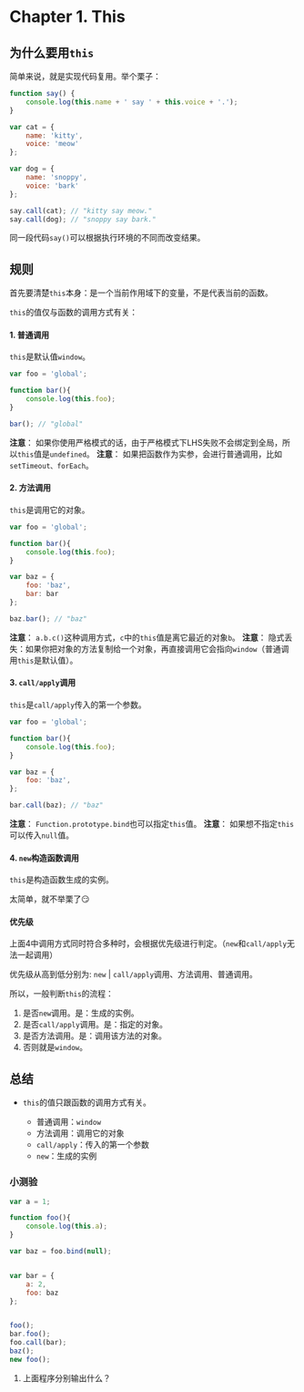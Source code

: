 # Chapter 1. This

## 为什么要用`this`

简单来说，就是实现代码复用。举个栗子：

```javascript
function say() {
    console.log(this.name + ' say ' + this.voice + '.');
}

var cat = {
    name: 'kitty',
    voice: 'meow'
};

var dog = {
    name: 'snoppy',
    voice: 'bark'
};

say.call(cat); // "kitty say meow."
say.call(dog); // "snoppy say bark."
```

同一段代码`say()`可以根据执行环境的不同而改变结果。

## 规则

首先要清楚`this`本身：是一个当前作用域下的变量，不是代表当前的函数。

`this`的值仅与函数的调用方式有关：

#### 1. 普通调用

`this`是默认值`window`。

```javascript
var foo = 'global';

function bar(){
    console.log(this.foo);
}

bar(); // "global"
```

**注意**： 如果你使用严格模式的话，由于严格模式下LHS失败不会绑定到全局，所以`this`值是`undefined`。
**注意**： 如果把函数作为实参，会进行普通调用，比如`setTimeout、forEach`。

#### 2. 方法调用

`this`是调用它的对象。

```javascript
var foo = 'global';

function bar(){
    console.log(this.foo);
}

var baz = {
    foo: 'baz',
    bar: bar
};

baz.bar(); // "baz"
```

**注意**： `a.b.c()`这种调用方式，`c`中的`this`值是离它最近的对象`b`。
**注意**： 隐式丢失：如果你把对象的方法复制给一个对象，再直接调用它会指向`window`（普通调用`this`是默认值）。

#### 3. `call/apply`调用

`this`是`call/apply`传入的第一个参数。

```javascript
var foo = 'global';

function bar(){
    console.log(this.foo);
}

var baz = {
    foo: 'baz',
};

bar.call(baz); // "baz"
```

**注意**： `Function.prototype.bind`也可以指定`this`值。
**注意**： 如果想不指定`this`可以传入`null`值。

#### 4. `new`构造函数调用

`this`是构造函数生成的实例。

太简单，就不举栗了😏


#### 优先级

上面4中调用方式同时符合多种时，会根据优先级进行判定。（`new`和`call/apply`无法一起调用）

优先级从高到低分别为: `new` | `call/apply`调用、方法调用、普通调用。

所以，一般判断`this`的流程：

1. 是否`new`调用。是：生成的实例。
2. 是否`call/apply`调用。是：指定的对象。
3. 是否方法调用。是：调用该方法的对象。
4. 否则就是`window`。

## 总结

- `this`的值只跟函数的调用方式有关。

    + 普通调用：`window`
    + 方法调用：调用它的对象
    + `call/apply`：传入的第一个参数
    + `new`：生成的实例

### 小测验

```javascript
var a = 1;

function foo(){
    console.log(this.a);
}

var baz = foo.bind(null);


var bar = {
    a: 2,
    foo: baz
};


foo();
bar.foo();
foo.call(bar);
baz();
new foo();
```

1. 上面程序分别输出什么？
